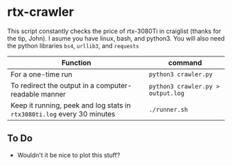 # rtx-crawler
This script constantly checks the price of rtx-3080Ti in craiglist (thanks for the tip, John). I asume you have linux, bash, and python3. You will also need the python libraries `bs4`, `urllib3`, and `requests`

| Function | command |
| ------------- |-------------|
| For a one-time run | ```python3 crawler.py``` |
| To redirect the output in a computer-readable manner | `python3 crawler.py > output.log` | 
| Keep it running, peek and log stats in `rtx3080ti.log` every 30 minutes | `./runner.sh` |

## To Do
- Wouldn't it be nice to plot this stuff?
